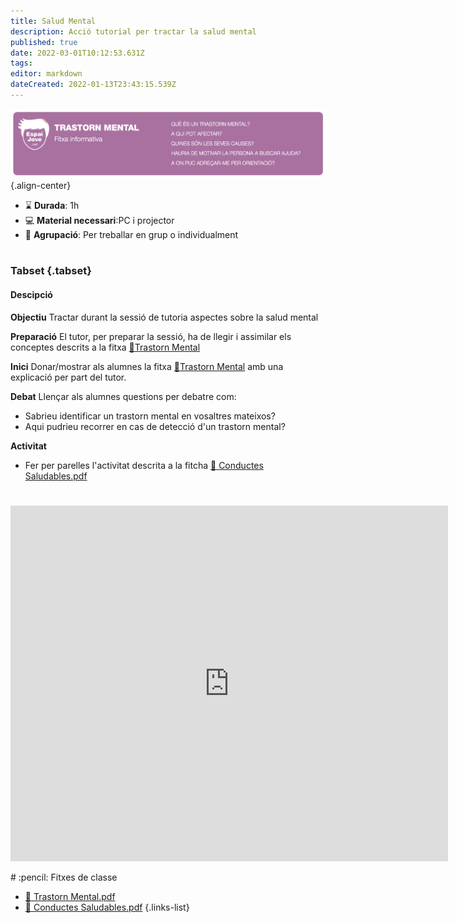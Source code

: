 ```yaml
---
title: Salud Mental
description: Acció tutorial per tractar la salud mental
published: true
date: 2022-03-01T10:12:53.631Z
tags: 
editor: markdown
dateCreated: 2022-01-13T23:43:15.539Z
---
```


![salud_mental.png](/salud_mental.png){.align-center}

- :hourglass: **Durada**: 1h
- :computer: **Material necessari**:PC i projector
- :busts_in_silhouette: **Agrupació**: Per treballar en grup o individualment
#
### Tabset {.tabset}

#### Descipció
**Objectiu**
Tractar durant la sessió de tutoria aspectes sobre la salud mental

**Preparació**
El tutor,  per preparar la sessió, ha de llegir i assimilar els conceptes descrits a la fitxa [:paperclip:Trastorn Mental]()

**Inici**
Donar/mostrar als alumnes  la fitxa [:paperclip:Trastorn Mental]() amb una explicació per part del tutor.

**Debat**
Llençar als alumnes questions per debatre com:
- Sabrieu identificar un trastorn mental en vosaltres mateixos?
- Aqui pudrieu recorrer en cas de detecció d'un trastorn mental?

**Activitat**
- Fer per parelles l'activitat descrita a la fitcha [:paperclip: Conductes Saludables.pdf]()
#
<p align="center"><iframe src="https://docs.google.com/presentation/d/e/2PACX-1vQcyU6r1KxpekXlswftYzcRkkIM9CEp1ILF_zh5JgUR-jHC7OAyaYpZkyk8XqxYvTzQ325XR7huB68c/embed?start=false&loop=false&delayms=3000" frameborder="0" width="700" height="569" allowfullscreen="true" mozallowfullscreen="true" webkitallowfullscreen="true"></iframe></p>
# :pencil: Fitxes de classe

- [:paperclip: Trastorn Mental.pdf](/trastorn_mental.pdf)
- [:paperclip: Conductes Saludables.pdf](/conductes_saludables.pdf)
{.links-list}
